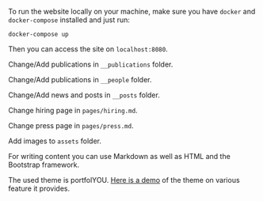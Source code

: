 
To run the website locally on your machine, make sure you have `docker` and `docker-compose` installed and just run:

```shell
docker-compose up
```

Then you can access the site on `localhost:8080`.

Change/Add publications in `__publications` folder.

Change/Add publications in `__people` folder.

Change/Add news and posts in `__posts` folder.

Change hiring page in `pages/hiring.md`.

Change press page in `pages/press.md`.

Add images to `assets` folder.


For writing content you can use Markdown as well as HTML and the Bootstrap framework.

The used theme is portfolYOU.
[Here is a demo](https://youssefraafatnasry.me/portfolYOU/docs/) of the theme on various feature it provides.
